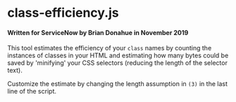 # class-efficiency.js
#### Written for ServiceNow by Brian Donahue in November 2019

This tool estimates the efficiency of your `class` names by counting the instances of classes in your HTML and estimating how many bytes could be saved by 'minifying' your CSS selectors (reducing the length of the selector text).

Customize the estimate by changing the length assumption in `(3)` in the last line of the script.
